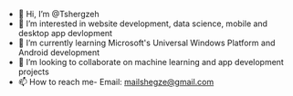 - 👋 Hi, I’m @Tshergzeh
- 👀 I’m interested in website development, data science, mobile and desktop app devlopment
- 🌱 I’m currently learning Microsoft's Universal Windows Platform and Android development
- 💞️ I’m looking to collaborate on machine learning and app development projects
- 📫 How to reach me- Email: mailshegze@gmail.com

<!---
Tshergzeh/Tshergzeh is a ✨ special ✨ repository because its `README.md` (this file) appears on your GitHub profile.
You can click the Preview link to take a look at your changes.
--->

